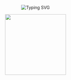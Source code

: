 <!-- Banner -->
<p align="center">
  <img src="https://readme-typing-svg.demolab.com?font=Courier+Prime&size=24&pause=1000&center=true&vCenter=true&width=435&lines=Hey+I'm+Imperfect+!!;A+peaceful+aopp+dev+!;I+love+anime%2C+music+%2C+coding+and+games!" alt="Typing SVG" />
</p>

<p align="center">
  <img src="[https://media4.giphy.com/media/v1.Y2lkPTc5MGI3NjExcmJpazQzdGp1MTd3M3J3dWcwc3NhaXU4cHI5ZzVhN2xrYnNpaDd2biZlcD12MV9pbnRlcm5hbF9naWZfYnlfaWQmY3Q9Zw/t4vA8rB2oVQKK4zOn9/giphy.gif](https://media.giphy.com/media/rvjRyn3dLSj8dqhKuv/giphy.gif)" width="200"/>
  
</p>
